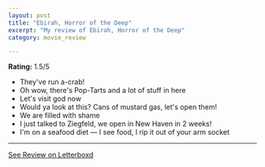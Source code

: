 ```yaml
---
layout: post
title: "Ebirah, Horror of the Deep"
excerpt: "My review of Ebirah, Horror of the Deep"
category: movie_review

---
```


**Rating:** 1.5/5

* They've run a-crab!
* Oh wow, there's Pop-Tarts and a lot of stuff in here
* Let's visit god now
* Would ya look at this? Cans of mustard gas, let's open them!
* We are filled with shame
* I just talked to Ziegfeld, we open in New Haven in 2 weeks!
* I'm on a seafood diet — I see food, I rip it out of your arm socket

<hr>

[See Review on Letterboxd](https://boxd.it/4H1Q8H)
